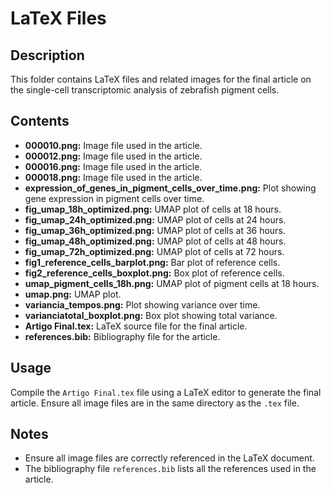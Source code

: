 # LaTeX Files

## Description

This folder contains LaTeX files and related images for the final article on the single-cell transcriptomic analysis of zebrafish pigment cells.

## Contents

- **000010.png:** Image file used in the article.
- **000012.png:** Image file used in the article.
- **000016.png:** Image file used in the article.
- **000018.png:** Image file used in the article.
- **expression_of_genes_in_pigment_cells_over_time.png:** Plot showing gene expression in pigment cells over time.
- **fig_umap_18h_optimized.png:** UMAP plot of cells at 18 hours.
- **fig_umap_24h_optimized.png:** UMAP plot of cells at 24 hours.
- **fig_umap_36h_optimized.png:** UMAP plot of cells at 36 hours.
- **fig_umap_48h_optimized.png:** UMAP plot of cells at 48 hours.
- **fig_umap_72h_optimized.png:** UMAP plot of cells at 72 hours.
- **fig1_reference_cells_barplot.png:** Bar plot of reference cells.
- **fig2_reference_cells_boxplot.png:** Box plot of reference cells.
- **umap_pigment_cells_18h.png:** UMAP plot of pigment cells at 18 hours.
- **umap.png:** UMAP plot.
- **variancia_tempos.png:** Plot showing variance over time.
- **varianciatotal_boxplot.png:** Box plot showing total variance.
- **Artigo Final.tex:** LaTeX source file for the final article.
- **references.bib:** Bibliography file for the article.

## Usage

Compile the `Artigo Final.tex` file using a LaTeX editor to generate the final article. Ensure all image files are in the same directory as the `.tex` file.

## Notes

- Ensure all image files are correctly referenced in the LaTeX document.
- The bibliography file `references.bib` lists all the references used in the article.
